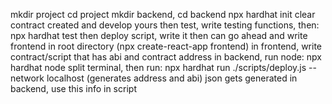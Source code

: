 mkdir project
cd project
mkdir backend, cd backend
npx hardhat init
clear contract created and develop yours
then test, write testing functions, then: npx hardhat test
then deploy script, write it
then can go ahead and write frontend in root directory (npx create-react-app frontend)
in frontend, write contract/script that has abi and contract address
in backend, run node: npx hardhat node
split terminal, then run: npx hardhat run ./scripts/deploy.js --network localhost (generates address and abi)
json gets generated in backend, use this info in script
